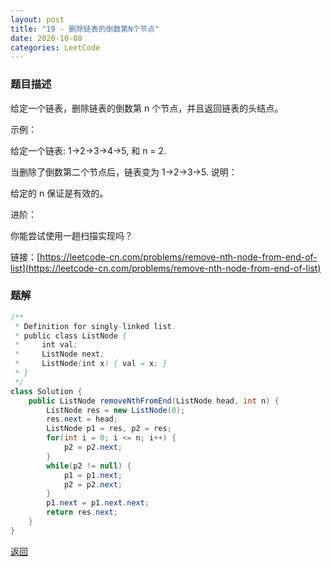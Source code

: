 ```yaml
---
layout: post
title: "19 - 删除链表的倒数第N个节点"
date: 2020-10-08
categories: LeetCode
---
```


### **题目描述**
给定一个链表，删除链表的倒数第 n 个节点，并且返回链表的头结点。

示例：

给定一个链表: 1->2->3->4->5, 和 n = 2.

当删除了倒数第二个节点后，链表变为 1->2->3->5.
说明：

给定的 n 保证是有效的。

进阶：

你能尝试使用一趟扫描实现吗？


链接：[https://leetcode-cn.com/problems/remove-nth-node-from-end-of-list](https://leetcode-cn.com/problems/remove-nth-node-from-end-of-list)


### **题解**
``` java
/**
 * Definition for singly-linked list.
 * public class ListNode {
 *     int val;
 *     ListNode next;
 *     ListNode(int x) { val = x; }
 * }
 */
class Solution {
    public ListNode removeNthFromEnd(ListNode head, int n) {
        ListNode res = new ListNode(0);
        res.next = head;
        ListNode p1 = res, p2 = res;
        for(int i = 0; i <= n; i++) {
            p2 = p2.next;
        }
        while(p2 != null) {
            p1 = p1.next;
            p2 = p2.next;
        }
        p1.next = p1.next.next;
        return res.next;
    }
}
```


[返回](https://maxwell-blog.cn/leetcode/2020/10/08/leetcode.html)